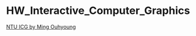 # HW_Interactive_Computer_Graphics
[NTU ICG by Ming Ouhyoung](http://www.cmlab.csie.ntu.edu.tw/~ming/courses/icg/)
